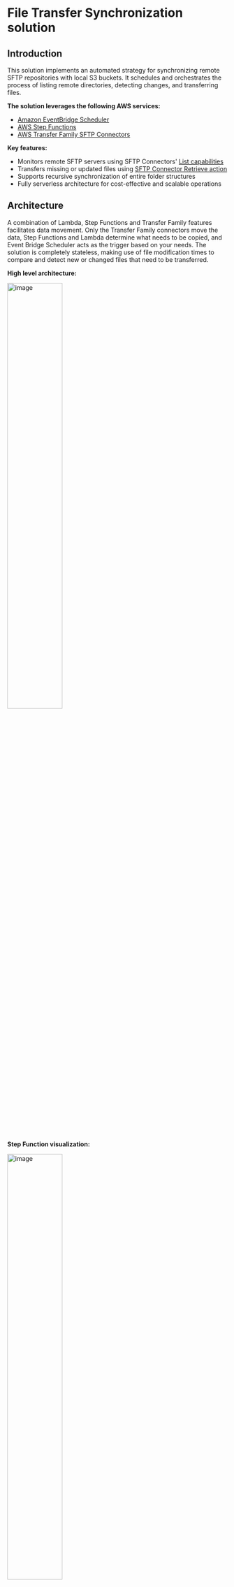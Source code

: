 # File Transfer Synchronization solution
## Introduction

This solution implements an automated strategy for synchronizing remote SFTP repositories with local S3 buckets. It schedules and orchestrates the process of listing remote directories, detecting changes, and transferring files.

**The solution leverages the following AWS services:**
- [Amazon EventBridge Scheduler](https://docs.aws.amazon.com/scheduler/latest/UserGuide/what-is-scheduler.html)
- [AWS Step Functions](https://aws.amazon.com/step-functions/)
- [AWS Transfer Family SFTP Connectors](https://docs.aws.amazon.com/transfer/latest/userguide/creating-connectors.html)

**Key features:**
- Monitors remote SFTP servers using SFTP Connectors' [List capabilities](https://docs.aws.amazon.com/transfer/latest/userguide/sftp-connector-list-dir.html)
- Transfers missing or updated files using [SFTP Connector Retrieve action](https://docs.aws.amazon.com/transfer/latest/userguide/transfer-sftp-connectors.html)
- Supports recursive synchronization of entire folder structures
- Fully serverless architecture for cost-effective and scalable operations

## Architecture

A combination of Lambda, Step Functions and Transfer Family features facilitates data movement. Only the Transfer Family connectors move the data, Step Functions and Lambda determine what needs to be copied, and Event Bridge Scheduler acts as the trigger based on your needs. The solution is completely stateless, making use of file modification times to compare and detect new or changed files that need to be transferred.

**High level architecture:**

<img src="images/architecture_diagram.png" alt="image" width="50%" height="auto"> 

**Step Function visualization:**

<img src="images/stepfunctions_graph.png" alt="image" width="50%" height="auto">

### Component Interactions

1. **Event Bridge Scheduler**
   - The Event Bridge Scheduler triggers the Step Function execution based on the configured schedule (e.g., daily, hourly, or a custom cron expression).
   - There are multiple schedules based on the Configuration files in this project and the Event passed to Step Functions includes the required parameters according to each schedule configuration.

2. **Step Function**
   - The Step Function orchestrates the entire process and coordinates the interaction between different components.
   - For each `SyncSettings`, it invokes the `RemoteFoldersList` Lambda function interacts with the Transfer Family SFTP Connector to asynchronously retrieve a list of files in the remote folders to be synchronized.
   - Then use the `GetListStatus` Lambda function, to check if the `List` process is finished and optionally get the list of child folder if `Recursive` is enabled to run a list again for those sub folders.
   - The `SyncRemoteFolder` Lambda function detects if new or modified files are available in the remote server, and then invokes the Transfer Family SFTP Connector to asynchronously transfer those files from the remote repository to the local S3 bucket.
   - If any errors occur during the synchronization process, the Step Function captures the error and sends a notification to the configured SNS topic.

3. **Transfer Family SFTP Connector**
   - The Transfer Family SFTP connector is responsible for establishing a secure connection to the remote SFTP server.
   - It handles the listing of files in the remote repository and the transfer of files between the remote repository and the local S3 bucket.
   - The connector uses the configured security policy, trusted public keys and secrets stored in AWS Secrets Manager to ensure secure communication with the remote server.

4. **S3 Buckets**
   - Only one bucket is created by this solution to store the results generated by the Transfer Family SFTP Connector when Listing the remote SFTP directories.
   - The solution can use as many S3 Buckets as needed for a target for the Transfer Family SFTP Connector Sync process, when the files are copied from the remote SFTP to local the local S3 Bucket. These S3 Buckets are defined in the Configuration Files.

5. **AWS Secrets Manager**
   - Securely stores access credentials based on Username, Password and/or Certificate.

6. **SNS Topic and CloudWatch**
   - The SNS topic is used for sending notifications in case of errors or failures during the execution process.
   - CloudWatch publishes messages to the SNS topic when an error occurs executing Step Functions, allowing subscribers (e.g., email addresses) to be notified.
   - CloudWatch Dashboards also centralizes all the important Metrics and Logs generated by the solution.

### Static Public IPs

Each of the Transfer Family Connectors is created with 3 Static Public IPs that you can use in case the 3rd party company require to define an allow list. This [IPs doesn't change](https://aws.amazon.com/about-aws/whats-new/2024/01/aws-transfer-family-static-ip-sftp-connectors/) during the Connector Lifecycle.

## Usage

The reference architecture is fully defined as a dynamic CDK Application which simplifies the process of defining the whole infrastructure in code and potentially automate the deployment through a simple pipeline.

To do so, you just need to push new configuration changes as `json` files to `./configuration/sftp/` and deploy the project. Each of the files defines the configuration for a specific remote SFTP Server and multiple configuration rules. 

**The recommended approach is to use the provided [CLI](cli.py) script to automatically generate and modify the config files, more details in the [Deployment Section](#deployment)**

The configuration file structure and content needs the following data:

```
{
    "Description": <Connection Description>,
    "Name": <Identifying name for resources, no spaces allowed>,
    "Schedule": <Tag or AWS Cron Expression>,
    "Url": <Remote SFTP Server URL, FQDN and Port allowed>,
    "SecurityPolicyName": <TransferSFTPConnectorSecurityPolicy-2024-03 or TransferSFTPConnectorSecurityPolicy-2023-07>,
    "SyncSettings": [
        {
            "LocalRepository": {
                "BucketName": <Local Bucket Name>,
                "Prefix": <Local Prefix>
            },
            "RemoteFolders": {
                "Folder": <Remote Folder to Sync>,
                "Recursive": <true / false>
            }
        },
        { ... }
    ],
    "PublicKey": [
        "ssh-rsa AAAAB[...]5yQ==",
        "..."
    ]
}
```

You can check the [example configuration file](configuration/examples/example-sftp-sync.json). Within AWS Account service limits, you can have as many configuration files as you need, and on the `SyncSettings` configuration list, you can define as many Remote to Local pairs as you wish and all will be run during the same schedule for the same Remote SFTP Server.
The CDK Application will automatically resolve all the IAM Role permissions needed for the process to work and will create all the needed resources, including Event Bridge Scheduler, SFTP Connector and Secrets Manager Secret.

### Cron configuration
For the Cron expression, you can use any of the pre-defined TAGs for simplicity or you can define your own cron expression. Keep in mind that this needs to be an [AWS Event Bridge Cron expression format](https://docs.aws.amazon.com/eventbridge/latest/userguide/eb-scheduled-rule-pattern.html#eb-cron-expressions). Available TAGs are:

| TAG | Expression |
| :---------------- | :------: |
| @monthly | 0 0 1 * ? * |
| @daily | 0 0 * * ? * |
| @hourly | 0 * * * ? * |
| @minutely | * * * * ? * |
| @sunday | 0 0 ? * 1 * |
| @monday | 0 0 ? * 2 * |
| @tuesday | 0 0 ? * 3 * |
| @wednesday | 0 0 ? * 4 * |
| @thursday | 0 0 ? * 5 * |
| @friday | 0 0 ? * 6 * |
| @saturday | 0 0 ? * 7 * |
| @every10min | 0/10 * * * ? * |

### Replaceable Tags in Remote Folder Paths

The solution supports the use of replaceable tags in the remote folder paths. This feature allows for dynamic folder selection based on the current date (in UTC). The following tags are available:

- `%year%`: Replaced with the current four-digit year (e.g., 2024)
- `%month%`: Replaced with the current two-digit month (e.g., 03 for March)
- `%day%`: Replaced with the current two-digit day of the month (e.g., 15)

You can use these tags individually or in combination within the `RemoteFolders` > `Folder` path in your configuration. The solution allows you to define your own format. For example:

- "/data/%year%": Lists only the folder for the current year
- "/data/%year%/%month%": Lists the folder for the current year and month
- "/data/%year%-%month%-%day%": Lists the folder for the specific date

This feature allows for more flexible and automated folder synchronization based on current dates, which is particularly useful for organizing providing data partitioned by time periods.

### Trusted Public Key configuration
Transfer Family Connector service allows you to validate the identity of the remote server by configuring an expected trusted host key for the connection. You can optionally add more than one Key, and you need to do so in the `PublicKey` within the JSON configuration file for each remote server as a list of strings containing the trusted certificates. You can follow [this guide](https://docs.aws.amazon.com/transfer/latest/APIReference/API_SftpConnectorConfig.html) on how to get the cert and the expected format.

## Access Credentials

> **Important Note**: After deploying the configuration for a new Remote Server, you need to login to AWS and manually define the content of the Secret Manager Secret. This is due to security and to avoid your secret credentials being stored in your git repository and Cloud Formation deployment. It also protects the infrastructure from unwanted changes to working credentials when new changes are deployed to the solution.

When you modify the Secret content the key/values and format will depend on the remote server authentication strategy, [you can follow this guide](https://docs.aws.amazon.com/transfer/latest/userguide/sftp-connector-secret-procedure.html) to understand how to do it.

## Monitoring
As part of the solution, we are deploying a CloudWatch Dashboard to centralizes all important metrics and logs filters for troubleshooting. An SNS topic is also created for email notifications if Step Functions fail to run for any reason, you just need to subscribe to it  (Topic Name: TransferSyncServiceStack-NotificationTopic###).
It's especially important to monitor the Transfer Family Connector logs, as those will expose connectivity, authentication, non-available remote folders, etc.

[Lambda PowerTools](https://docs.powertools.aws.dev/lambda/python/2.40.1/) was also implemented to improve logging capabilities. By default every lambda function will be logging the same type of information, but we now enabled a debug mode that allows you to get more data, including the request context and event. To do so, you just need to modify the Lambda function Environment Variable `POWERTOOLS_LOG_LEVEL`. You can also change this through a new deployment by modifying the CDK project configuration parameters. Debug mode is includes Lambda Events that can be very verbose, so use with caution.
Additionally, all the Lambda executions withing a Step Function uses the SFN Execution ID as a Correlation ID so you can easily filter single runs in the logs.

## Solution Cost
The solution is fully serverless, meaning that you pay for what you use. The main cost factor for the solution will depend on the number of files being monitored, the frequency at which the process runs and the amount of GBs being transferred. Click here to check be on the [Transfer Family SFTP Connectors public pricing](https://aws.amazon.com/aws-transfer-family/pricing/).

### Example Scenario:

You are monitoring one remote SFTP Server. You are running an a recursive sync once per day and the server has a total of 10 folders, 5000 files evenly distributed and 20MB per file.
The first time the schedule runs, everything will be sync and you'll have a **on-time** cost of:

| Pricing Category | Cost (N. Virginia) | Unit | Total |
| :---------------- | :------: | :----: | :----: |
| SFTP Connector Calls - List | 0.001 / API Call | 10 API calls | $0.01 |
| SFTP Connector Calls - Transfer | 0.001 / API Call | 500 API calls |  $0.50 |
| SFTP Connector Calls - Data Transfer | 0.4 / GB | 98 GB |  $39.06 |
| Total: | | | $39.57 |

After the first replication, the solution will only copy new or modified files from the target server once per day. In this example 5% of the files gets modified each day:

| Pricing Category | Cost (N. Virginia) | Unit | Total |
| :---------------- | :------: | :----: | :----: |
| SFTP Connector Calls - List | $0.001 / API Call | 10 API calls | $0.01 |
| SFTP Connector Calls - Transfer | $0.001 / API Call | 25 API calls |  $0.03 |
| SFTP Connector Calls - Data Transfer | $0.4 / GB | 5 GB |  $1.95 |
| Total: | | | $1.99 per day |

## Pre requirements

This project is built using Python3 and CDK, before you start, make sure to have all the pre requirements properly installed in your environment.

* AWS CLI https://aws.amazon.com/cli/ 
* AWS CDK 2.150.0+ https://docs.aws.amazon.com/cdk/latest/guide/getting_started.html#getting_started_install
* Python 3.9+
* Python venv

## Deployment
Deploying the solution is easy, you just need to

MacOS and Linux:

Step 1: To manually create a virtualenv on MacOS and Linux:

```
python3 -m venv .venv
```

Step 2: After the init process completes and the virtualenv is created, you can use the following command to activate your virtualenv

```
source .venv/bin/activate
```

Go to Step 4 for MacOS and Linux Users.

Windows:

Step 3: Windows users can activate the virtualenv with this command:

```
.venv\Scripts\activate.bat
```

Step 4: Once the virtualenv is activated, you can install the required dependencies.

```
pip install -r requirements.txt
```
Step 5: Create new configuration files running the provided CLI and following the instructions.

```
python3 cli.py
```

Step 6: If this is your first time using CDK with the target AWS Account you'll need to bootstrap the environment.

```
cdk bootstrap
```

Step 7: At this point you can now synthesize the CloudFormation template for this code and deploy it.

```
cdk synth
cdk deploy
```

## Useful commands

 * `cdk ls`          list all stacks in the app
 * `cdk synth`       emits the synthesized CloudFormation template
 * `cdk deploy`      deploy this stack to your default AWS account/region
 * `cdk diff`        compare deployed stack with current state
 * `cdk docs`        open CDK documentation

 ## Troubleshooting and Support

For issues or questions, please [open an issue](https://github.com/aws-samples/file-transfer-sync-solution/issues) in this repository.

## Security
See [CONTRIBUTING](CONTRIBUTING.md) for more information.

## License
This library is licensed under the MIT-0 License. See the [LICENSE](LICENSE) file.